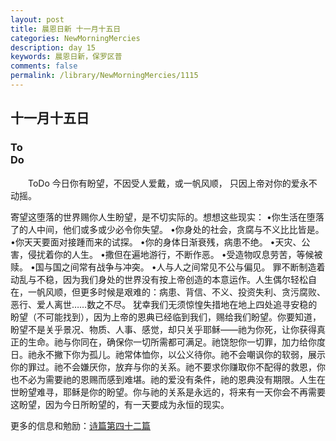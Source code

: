 ```yaml
---
layout: post
title: 晨恩日新 十一月十五日
categories: NewMorningMercies
description: day 15
keywords: 晨恩日新，保罗区普
comments: false
permalink: /library/NewMorningMercies/1115
---
```


## 十一月十五日

### To <br> Do

&emsp;&emsp;ToDo
今日你有盼望，不因受人爱戴，或一帆风顺，
只因上帝对你的爱永不动摇。
 
寄望这堕落的世界赐你人生盼望，是不切实际的。想想这些现实：
•你生活在堕落了的人中间，他们或多或少必令你失望。
•你身处的社会，贪腐与不义比比皆是。
•你天天要面对接踵而来的试探。
•你的身体日渐衰残，病患不绝。
•天灾、公害，侵扰着你的人生。
•撒但在遍地游行，不断作恶。
•受造物叹息劳苦，等候被赎。
•国与国之间常有战争与冲突。
•人与人之间常见不公与偏见。
罪不断制造着动乱与不稳，因为我们身处的世界没有按上帝创造的本意运作。人生偶尔轻松自在，一帆风顺，但更多时候是艰难的：病患、背信、不义、投资失利、贪污腐败、恶行、爱人离世……数之不尽。
犹幸我们无须惊惶失措地在地上四处追寻安稳的盼望（不可能找到），因为上帝的恩典已经临到我们，赐给我们盼望。你要知道，盼望不是关乎景况、物质、人事、感觉，却只关乎耶稣——祂为你死，让你获得真正的生命。祂与你同在，确保你一切所需都可满足。祂饶恕你一切罪，加力给你度日。祂永不撇下你为孤儿。祂常体恤你，以公义待你。祂不会嘲讽你的软弱，展示你的罪过。祂不会嫌厌你，放弃与你的关系。祂不要求你赚取你不配得的救恩，你也不必为需要祂的恩赐而感到难堪。祂的爱没有条件，祂的恩典没有期限。人生在世盼望难寻，耶稣是你的盼望。你与祂的关系是永远的，将来有一天你会不再需要这盼望，因为今日所盼望的，有一天要成为永恒的现实。

更多的信息和勉励：[诗篇第四十二篇]()
